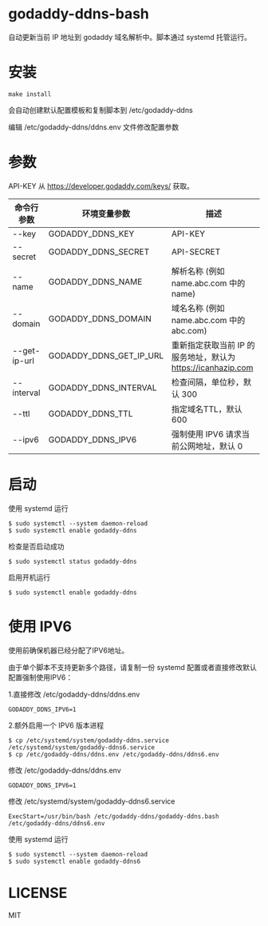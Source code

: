 # godaddy-ddns-bash

自动更新当前 IP 地址到 godaddy 域名解析中。脚本通过 systemd 托管运行。

# 安装

    make install

会自动创建默认配置模板和复制脚本到 /etc/godaddy-ddns

编辑 /etc/godaddy-ddns/ddns.env 文件修改配置参数

# 参数

API-KEY 从 https://developer.godaddy.com/keys/ 获取。

| 命令行参数 | 环境变量参数 | 描述 |
|  ----  |  ----  |  ----  |
| --key  | GODADDY_DDNS_KEY | API-KEY |
| --secret  | GODADDY_DDNS_SECRET | API-SECRET |
| --name  | GODADDY_DDNS_NAME | 解析名称 (例如 name.abc.com 中的 name) |
| --domain | GODADDY_DDNS_DOMAIN | 域名名称 (例如 name.abc.com 中的 abc.com) |
| --get-ip-url | GODADDY_DDNS_GET_IP_URL | 重新指定获取当前 IP 的服务地址，默认为 https://icanhazip.com |
| --interval | GODADDY_DDNS_INTERVAL | 检查间隔，单位秒，默认 300 |
| --ttl | GODADDY_DDNS_TTL | 指定域名TTL，默认 600 |
| --ipv6 | GODADDY_DDNS_IPV6 | 强制使用 IPV6 请求当前公网地址，默认 0 |

# 启动

使用 systemd 运行

    $ sudo systemctl --system daemon-reload
    $ sudo systemctl enable godaddy-ddns

检查是否启动成功

    $ sudo systemctl status godaddy-ddns

启用开机运行

    $ sudo systemctl enable godaddy-ddns

# 使用 IPV6 

使用前确保机器已经分配了IPV6地址。

由于单个脚本不支持更新多个路径，请复制一份 systemd 配置或者直接修改默认配置强制使用IPV6：

1.直接修改 /etc/godaddy-ddns/ddns.env

    GODADDY_DDNS_IPV6=1

2.额外启用一个 IPV6 版本进程

    $ cp /etc/systemd/system/godaddy-ddns.service /etc/systemd/system/godaddy-ddns6.service
    $ cp /etc/godaddy-ddns/ddns.env /etc/godaddy-ddns/ddns6.env


修改 /etc/godaddy-ddns/ddns.env

    GODADDY_DDNS_IPV6=1


修改 /etc/systemd/system/godaddy-ddns6.service

    ExecStart=/usr/bin/bash /etc/godaddy-ddns/godaddy-ddns.bash /etc/godaddy-ddns/ddns6.env

使用 systemd 运行

    $ sudo systemctl --system daemon-reload
    $ sudo systemctl enable godaddy-ddns6

# LICENSE

MIT
